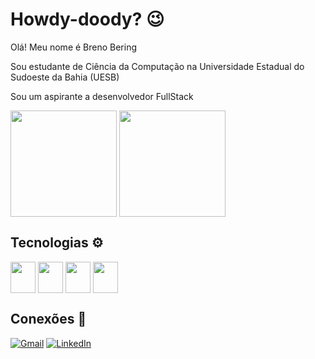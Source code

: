 # Howdy-doody? 😉


Olá! Meu nome é Breno Bering


Sou estudante de Ciência da Computação na Universidade Estadual do Sudoeste da Bahia (UESB)


Sou um aspirante a desenvolvedor FullStack
<div>

  <img align= "center" height="170em" src="https://github-readme-stats.vercel.app/api?username=bbering&show_icons=true&theme=merko"/>
  <img align= "center" height="170em" src="https://github-readme-stats.vercel.app/api/top-langs/?username=bbering&layout=compact&theme=merko"\>
  
</div>
  
## Tecnologias ⚙️
  
  <div>
    <img align="center" height="50" width="40" src="https://cdn.jsdelivr.net/gh/devicons/devicon/icons/html5/html5-original.svg"/>
    <img align="center" height="50" width="40" src="https://cdn.jsdelivr.net/gh/devicons/devicon/icons/css3/css3-original.svg"/>
    <img align="center" height="50" width="40" src="https://cdn.jsdelivr.net/gh/devicons/devicon/icons/mysql/mysql-original.svg"/>
    <img align="center" height="50" width="40" src="https://cdn.jsdelivr.net/gh/devicons/devicon/icons/java/java-original.svg"/>
    </div>
  
## Conexões 🚀
  [![Gmail](https://img.shields.io/badge/Gmail-D14836?style=for-the-badge&logo=gmail&logoColor=white)](mailto:bbering88@gmail.com)
  [![LinkedIn](https://img.shields.io/badge/LinkedIn-0077B5?style=for-the-badge&logo=linkedin&logoColor=white)](https://www.linkedin.com/in/bbering/)
